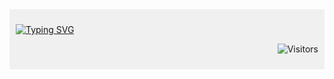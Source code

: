 <div style="background-color: #f0f0f0; padding: 10px;">


<span align="centre"> <a href="https://git.io/typing-svg"><img src="https://readme-typing-svg.demolab.com?font=Fira+Code&duration=4000&pause=100&color=362B2B&background=FF000000&multiline=true&width=435&lines=Brajendra+Suman;BTech+%40+IIT-G;MERN%7CWeb3%7CBlockchain" alt="Typing SVG" /></a> </span>

<span align="right" >

![Visitors](https://api.visitorbadge.io/api/visitors?path=https%3A%2F%2Fgithub.com%2Fs-brajendra%2Fs-brajendra&label=VISITOR&countColor=%23263759&style=flat-square) 
  
</span>
</div>







